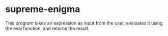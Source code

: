 # supreme-enigma

This program takes an expression as input from the user, evaluates it using the eval function, and returns the result.
